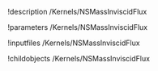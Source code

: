 !description /Kernels/NSMassInviscidFlux

!parameters /Kernels/NSMassInviscidFlux

!inputfiles /Kernels/NSMassInviscidFlux

!childobjects /Kernels/NSMassInviscidFlux
